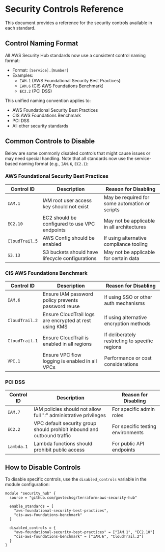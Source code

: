 # Security Controls Reference

This document provides a reference for the security controls available in each standard.

## Control Naming Format

All AWS Security Hub standards now use a consistent control naming format:

- Format: `[Service].[Number]`
- Examples: 
  - `IAM.1` (AWS Foundational Security Best Practices)
  - `IAM.6` (CIS AWS Foundations Benchmark)
  - `EC2.2` (PCI DSS)

This unified naming convention applies to:
- AWS Foundational Security Best Practices
- CIS AWS Foundations Benchmark
- PCI DSS
- All other security standards

## Common Controls to Disable

Below are some commonly disabled controls that might cause issues or may need special handling. Note that all standards now use the service-based naming format (e.g., `IAM.6`, `EC2.1`):

### AWS Foundational Security Best Practices

| Control ID | Description | Reason for Disabling |
|------------|-------------|----------------------|
| `IAM.1` | IAM root user access key should not exist | May be required for some automation or scripts |
| `EC2.10` | EC2 should be configured to use VPC endpoints | May not be applicable in all architectures |
| `CloudTrail.5` | AWS Config should be enabled | If using alternative compliance tooling |
| `S3.13` | S3 buckets should have lifecycle configurations | May not be applicable for certain data |

### CIS AWS Foundations Benchmark

| Control ID | Description | Reason for Disabling |
|------------|-------------|----------------------|
| `IAM.6` | Ensure IAM password policy prevents password reuse | If using SSO or other auth mechanisms |
| `CloudTrail.2` | Ensure CloudTrail logs are encrypted at rest using KMS | If using alternative encryption methods |
| `CloudTrail.1` | Ensure CloudTrail is enabled in all regions | If deliberately restricting to specific regions |
| `VPC.1` | Ensure VPC flow logging is enabled in all VPCs | Performance or cost considerations |

### PCI DSS

| Control ID | Description | Reason for Disabling |
|------------|-------------|----------------------|
| `IAM.7` | IAM policies should not allow full "*:*" administrative privileges | For specific admin roles |
| `EC2.2` | VPC default security group should prohibit inbound and outbound traffic | For specific testing environments |
| `Lambda.1` | Lambda functions should prohibit public access | For public API endpoints |

## How to Disable Controls

To disable specific controls, use the `disabled_controls` variable in the module configuration:

```hcl
module "security_hub" {
  source = "github.com/govtechsg/terraform-aws-security-hub"

  enable_standards = [
    "aws-foundational-security-best-practices",
    "cis-aws-foundations-benchmark"
  ]

  disabled_controls = {
    "aws-foundational-security-best-practices" = ["IAM.1", "EC2.10"]
    "cis-aws-foundations-benchmark" = ["IAM.6", "CloudTrail.2"]
  }
}
```
